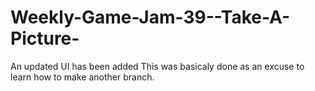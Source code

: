 # Weekly-Game-Jam-39--Take-A-Picture-
An updated UI has been added
This was basicaly done as an excuse to learn how to make another branch.
